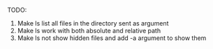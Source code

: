 TODO:

1. Make ls list all files in the directory sent as argument
2. Make ls work with both absolute and relative path
3. Make ls not show hidden files and add -a argument to show them

